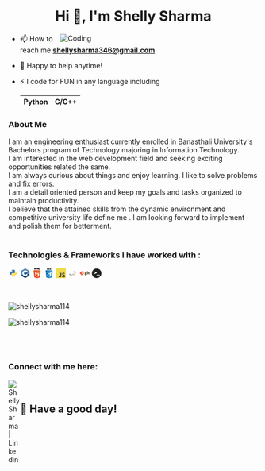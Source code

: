 <h1 align="center">Hi 👋, I'm Shelly Sharma</h1>


<img align="right" alt="Coding" width="400" src="https://cdn.dribbble.com/users/2646423/screenshots/5507196/computer.gif">


- 📫 How to reach me **shellysharma346@gmail.com**
- 💬 Happy to help anytime!
- ⚡ I code for FUN in any language including   

     | Python | C/C++ |
     | :---: | :---: | 


### About Me
I am an engineering enthusiast currently enrolled in Banasthali University's Bachelors program of Technology majoring in Information Technology.
<br>
I am interested in the web development field and seeking exciting opportunities related the same.<br>
I am always curious about things and enjoy learning. I like to solve problems and fix errors. <br>
I am a detail oriented person and keep my goals and tasks organized to maintain productivity.<br>
I believe that the attained skills from the dynamic environment and competitive university life define me . I am looking forward to implement and polish them for betterment.
<br>
<br>
### Technologies & Frameworks I have worked with : 

<code><img height="20" src="https://raw.githubusercontent.com/github/explore/80688e429a7d4ef2fca1e82350fe8e3517d3494d/topics/python/python.png"></code>
<code><img height="20" src="https://raw.githubusercontent.com/github/explore/80688e429a7d4ef2fca1e82350fe8e3517d3494d/topics/cpp/cpp.png"></code>
<code><img height="20" src="https://raw.githubusercontent.com/github/explore/80688e429a7d4ef2fca1e82350fe8e3517d3494d/topics/html/html.png"></code>
<code><img height="20" src="https://raw.githubusercontent.com/github/explore/5c058a388828bb5fde0bcafd4bc867b5bb3f26f3/topics/css/css.png"></code>
<code><img height="20" src="https://raw.githubusercontent.com/github/explore/80688e429a7d4ef2fca1e82350fe8e3517d3494d/topics/javascript/javascript.png"></code>
<code><img height="20" src="https://raw.githubusercontent.com/github/explore/80688e429a7d4ef2fca1e82350fe8e3517d3494d/topics/mysql/mysql.png"></code>
<code><img height="20" src="https://raw.githubusercontent.com/github/explore/80688e429a7d4ef2fca1e82350fe8e3517d3494d/topics/git/git.png"></code>
<code><img height="20" src="https://raw.githubusercontent.com/github/explore/80688e429a7d4ef2fca1e82350fe8e3517d3494d/topics/terminal/terminal.png"></code>

<br>
<p><img align="left" src="https://github-readme-stats.vercel.app/api/top-langs?username=shellysharma114&show_icons=true&locale=en&layout=compact" alt="shellysharma114" /></p>
<br>
<p><img align="center" src="https://github-readme-stats.vercel.app/api?username=shellysharma114&show_icons=true&locale=en" alt="shellysharma114" /></p>
<br>
<br>

### Connect with me here:  

<a href="https://www.linkedin.com/in/shelly-sharma-9172591b0/">
    <img align="left" alt="Shelly Sharma | Linkedin" width="24px" src="https://github.com/TheDudeThatCode/TheDudeThatCode/blob/master/Assets/Linkedin.svg" />
</a>

<br>

## :rainbow: Have a good day!
